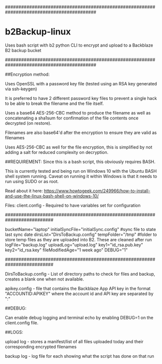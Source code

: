 ##########################################################################################
# b2Backup-linux
 Uses bash script with b2 python CLI to encrypt and upload to a Backblaze B2 backup bucket


##########################################################################################

##Encryption method:

Uses OpenSSL with a password key file (tested using an RSA key generated via ssh-keygen)

It is preferred to have 2 different password key files to prevent a single hack to be able to break the filename and the file itself. 

Uses a base64 AES-256-CBC method to produce the filename as well as concatenating a sha1sum for confirmation of the file contents once decrypted (on restore).

Filenames are also base64'd after the encryption to ensure they are valid as filenames

Uses AES-256-CBC as well for the file encryption, this is simplified by not adding a salt for reduced complexity on decryption. 


##REQUIREMENT:
Since this is a bash script, this obviously requires BASH. 

This is currently tested and being run on Windows 10 with the Ubuntu BASH shell system running. Caveat on running it within Windows is that it needs to run using SUDO or as root. 

Read about it here: https://www.howtogeek.com/249966/how-to-install-and-use-the-linux-bash-shell-on-windows-10/



Files:
client.config - Required to have variables set for configuration 

##########################################################################

 bucketName="laptop" 
 initialSyncFile="initialSync.config" #sync file to state last sync date
 dirsList="DirsToBackup.config"
 tempFolder="/tmp"   #folder to store temp files as they are uploaded into B2. These are cleaned after run
 logFile="backup.log"
 uploadLog="upload.log"
 key1="id_rsa.pub.key"
 key2="id_rsa.key"
 fileModifiedAge="1 week ago"
 DEBUG="1"

##########################################################################

DirsToBackup.config - List of directory paths to check for files and backup, creates a blank one when not available.

apikey.config - file that contains the Backblaze App API key in the format "ACCOUNTID:APIKEY" where the account id and API key are separated by ":"

##DEBUG:

Can enable debug logging and terminal echo by enabling DEBUG=1 on the client.config file.

##LOGS:

upload log - stores a manifest/list of all files uploaded today and their corresponding encrypted filenames

backup log - log file for each showing what the script has done on that run



